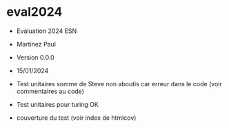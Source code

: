 # eval2024
* Evaluation 2024 ESN
* Martinez Paul
* Version 0.0.0
* 15/01/2024

* Test unitaires somme de Steve non aboutis car erreur dans le code (voir commentaires au code)
* Test unitaires pour turing OK
* couverture du test (voir index de htmlcov)